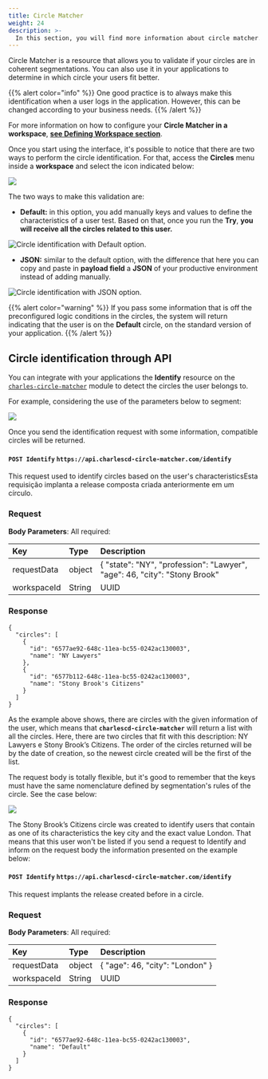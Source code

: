 ```yaml
---
title: Circle Matcher
weight: 24
description: >-
  In this section, you will find more information about circle matcher. 
---
```



Circle Matcher is a resource that allows you to validate if your circles are in coherent segmentations. You can also use it in your applications to determine in which circle your users fit better.

{{% alert color="info" %}}
One good practice is to always make this identification when a user logs in the application. However, this can be changed according to your business needs.
{{% /alert %}}

For more information on how to configure your **Circle Matcher in a workspace**, [**see Defining Workspace section**](/get-started/defining-a-workspace/circle-matcher/).

Once you start using the interface, it's possible to notice that there are two ways to perform the circle identification. For that, access the **Circles** menu inside a **workspace** and select the icon indicated below:

![](/shared/circle-matcher%20%281%29.png)

The two ways to make this validation are:

* **Default:** in this option, you add manually keys and values to define the characteristics of a user test. Based on that, once you run the **Try**,  **you will receive all the circles related to this user.**  

![Circle identification with Default option.](/shared/circle-matcher-default%20%282%29.gif)

* **JSON:** similar to the default option, with the difference that here you can copy and paste in **payload field** a **JSON** of your productive environment instead of adding manually. 

![Circle identification with JSON option. ](/shared/circle-matcher-json%20%282%29.gif)

{{% alert color="warning" %}}
If you pass some information that is off the preconfigured logic conditions in the circles, the system will return indicating that the user is on the **Default** circle, on the standard version of your application.
{{% /alert %}}

## Circle identification through API

You can integrate with your applications the **Identify** resource on the [`charles-circle-matcher`](https://github.com/ZupIT/charlescd/tree/master/circle-matcher) module to detect the circles the user belongs to.

For example, considering the use of the parameters below to segment:

![](/shared/circlematcher-identificacao-de-circulos-atraves-da-api%20%281%29.png)

Once you send the identification request with some information, compatible circles will be returned.

#### `POST Identify` `https://api.charlescd-circle-matcher.com/identify` 

This request used to identify circles based on the user's characteristicsEsta requisição implanta a release composta criada anteriormente em um círculo.

### **Request**

**Body Parameters**: All required:

| Key | Type | Description |
| :--- | :--- | :--- |
| requestData | object | { "state": "NY", "profession": "Lawyer", "age": 46, "city": "Stony Brook"  |
| workspaceId | String | UUID |


### **Response**
```text
{
  "circles": [
    {
      "id": "6577ae92-648c-11ea-bc55-0242ac130003",
      "name": "NY Lawyers"
    },
    {
      "id": "6577b112-648c-11ea-bc55-0242ac130003",
      "name": "Stony Brook's Citizens"
    }
  ]
}
```

As the example above shows, there are circles with the given information of the user, which means that **`charlescd-circle-matcher`** will return a list with all the circles. Here, there are two circles that fit with this description: NY Lawyers e Stony Brook’s Citizens. The order of the circles returned will be by the date of creation, so the newest circle created will be the first of the list.

The request body is totally flexible, but it's good to remember that the keys must have the same nomenclature defined by segmentation's rules of the circle. See the case below:

![](/shared/circle-matcher-stony-brooks-citizens.png)

The Stony Brook’s Citizens circle was created to identify users that contain as one of its characteristics the key city and the exact value London. That means that this user won't be listed if you send a request to Identify and inform on the request body the information presented on the example below:

#### `POST Identify` `https://api.charlescd-circle-matcher.com/identify` 

This request implants the release created before in a circle. 

### **Request**

**Body Parameters**: All required:

| Key | Type | Description |
| :--- | :--- | :--- |
| requestData | object | { "age": 46, "city": "London" } |
| workspaceId | String | UUID |


### **Response**
```
{
  "circles": [
    {
      "id": "6577ae92-648c-11ea-bc55-0242ac130003",
      "name": "Default"
    }
  ]
}
```